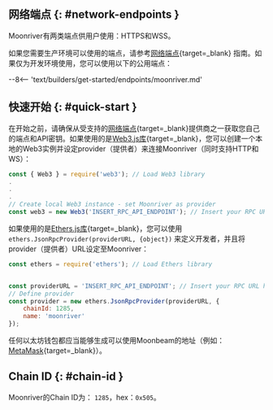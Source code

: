 ## 网络端点 {: #network-endpoints }

Moonriver有两类端点供用户使用：HTTPS和WSS。

如果您需要生产环境可以使用的端点，请参考[网络端点](/builders/get-started/endpoints/#endpoint-providers){target=_blank} 指南。如果仅为开发环境使用，您可以使用以下的公用端点：

--8<-- 'text/builders/get-started/endpoints/moonriver.md'

## 快速开始 {: #quick-start }  

在开始之前，请确保从受支持的[网络端点](/builders/get-started/endpoints/){target=_blank}提供商之一获取您自己的端点和API密钥。如果使用的是[Web3.js库](/builders/build/eth-api/libraries/web3js){target=_blank}，您可以创建一个本地的Web3实例并设定provider（提供者）来连接Moonriver（同时支持HTTP和WS）：

```js
const { Web3 } = require('web3'); // Load Web3 library
.
.
.
// Create local Web3 instance - set Moonriver as provider
const web3 = new Web3('INSERT_RPC_API_ENDPOINT'); // Insert your RPC URL here
```

如果使用的是[Ethers.js库](/builders/build/eth-api/libraries/ethersjs){target=_blank}，您可以使用`ethers.JsonRpcProvider(providerURL, {object})` 来定义开发者，并且将provider（提供者）URL设定至Moonriver：

```js
const ethers = require('ethers'); // Load Ethers library


const providerURL = 'INSERT_RPC_API_ENDPOINT'; // Insert your RPC URL here
// Define provider
const provider = new ethers.JsonRpcProvider(providerURL, {
    chainId: 1285,
    name: 'moonriver'
});
```

任何以太坊钱包都应当能够生成可以使用Moonbeam的地址（例如：[MetaMask](https://metamask.io/){target=_blank}）。

## Chain ID {: #chain-id }

Moonriver的Chain ID为： `1285`，hex：`0x505`。
